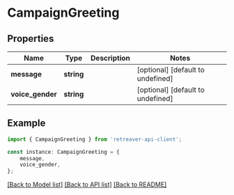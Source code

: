 # CampaignGreeting


## Properties

Name | Type | Description | Notes
------------ | ------------- | ------------- | -------------
**message** | **string** |  | [optional] [default to undefined]
**voice_gender** | **string** |  | [optional] [default to undefined]

## Example

```typescript
import { CampaignGreeting } from 'retreaver-api-client';

const instance: CampaignGreeting = {
    message,
    voice_gender,
};
```

[[Back to Model list]](../README.md#documentation-for-models) [[Back to API list]](../README.md#documentation-for-api-endpoints) [[Back to README]](../README.md)
